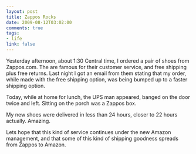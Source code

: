 ```yaml
--- 
layout: post
title: Zappos Rocks
date: 2009-08-12T03:02:00
comments: true
tags:
- life
link: false
---
```

Yesterday afternoon, about 1:30 Central time, I ordered a pair of shoes from Zappos.com. The are famous for their customer service, and free shipping plus free returns. Last night I got an email from them stating that my order, while made with the free shipping option, was being bumped up to a faster shipping option.

Today, while at home for lunch, the UPS man appeared, banged on the door twice and left. Sitting on the porch was a Zappos box.

My new shoes were delivered in less than 24 hours, closer to 22 hours actually. Amazing.

Lets hope that this kind of service continues under the new Amazon management, and that some of this kind of shipping goodness spreads from Zappos to Amazon.
